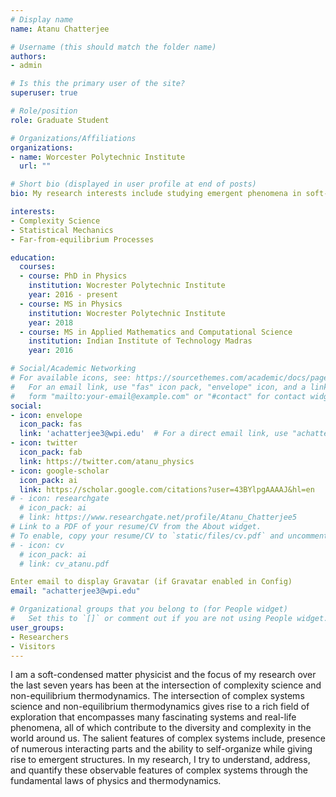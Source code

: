 ```yaml
---
# Display name
name: Atanu Chatterjee

# Username (this should match the folder name)
authors:
- admin

# Is this the primary user of the site?
superuser: true

# Role/position
role: Graduate Student

# Organizations/Affiliations
organizations:
- name: Worcester Polytechnic Institute
  url: ""

# Short bio (displayed in user profile at end of posts)
bio: My research interests include studying emergent phenomena in soft-condensed matter physics and far-from-equilibrium processes.

interests:
- Complexity Science
- Statistical Mechanics
- Far-from-equilibrium Processes

education:
  courses:
  - course: PhD in Physics
    institution: Wocrester Polytechnic Institute
    year: 2016 - present
  - course: MS in Physics
    institution: Wocrester Polytechnic Institute
    year: 2018
  - course: MS in Applied Mathematics and Computational Science
    institution: Indian Institute of Technology Madras
    year: 2016

# Social/Academic Networking
# For available icons, see: https://sourcethemes.com/academic/docs/page-builder/#icons
#   For an email link, use "fas" icon pack, "envelope" icon, and a link in the
#   form "mailto:your-email@example.com" or "#contact" for contact widget.
social:
- icon: envelope
  icon_pack: fas
  link: 'achatterjee3@wpi.edu'  # For a direct email link, use "achatterjee3@wpi.edu".
- icon: twitter
  icon_pack: fab
  link: https://twitter.com/atanu_physics
- icon: google-scholar
  icon_pack: ai
  link: https://scholar.google.com/citations?user=43BYlpgAAAAJ&hl=en
# - icon: researchgate
  # icon_pack: ai
  # link: https://www.researchgate.net/profile/Atanu_Chatterjee5
# Link to a PDF of your resume/CV from the About widget.
# To enable, copy your resume/CV to `static/files/cv.pdf` and uncomment the lines below.
# - icon: cv
  # icon_pack: ai
  # link: cv_atanu.pdf

Enter email to display Gravatar (if Gravatar enabled in Config)
email: "achatterjee3@wpi.edu"

# Organizational groups that you belong to (for People widget)
#   Set this to `[]` or comment out if you are not using People widget.
user_groups:
- Researchers
- Visitors
---
```


I am a soft-condensed matter physicist and the focus of my research over the last seven years has been at the intersection of complexity science and non-equilibrium thermodynamics. The intersection of complex systems science and non-equilibrium thermodynamics gives rise to a rich field of exploration that encompasses many fascinating systems and real-life phenomena, all of which contribute to the diversity and complexity in the world around us. The salient features of complex systems include, presence of numerous interacting parts and the ability to self-organize while giving rise to emergent structures. In my research, I try to understand, address, and quantify these observable features of complex systems through the fundamental laws of physics and thermodynamics.
